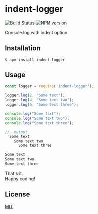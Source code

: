 # indent-logger

[![Build Status](https://travis-ci.org/benrei/indent-logger.svg?branch=master)](https://travis-ci.org/benrei/indent-logger)
[![NPM version](https://img.shields.io/npm/v/indent-logger.svg)](https://www.npmjs.com/package/indent-logger)

Console.log with indent option


## Installation

```sh
$ npm install indent-logger
```

## Usage

```js
const logger = require('indent-logger');

logger.log(2, "Some text");
logger.log(4, "Some text two");
logger.log(6, "Some text three");

console.log("Some text");
console.log("Some text two");
console.log("Some text three");
```
```js
//  output
  Some text
    Some text two
      Some text three

Some text
Some text two
Some text three
```



That's it.<br>
Happy coding!


## License

  [MIT](LICENSE)
